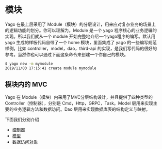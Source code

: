 # 模块 

Yago 在最上层采用了 Module（模块）的分层设计，用来应对复杂业务的场景上的逻辑功能的划分。你可以理解为，Module 是一个 yago 程序核心的业务逻辑的实现。所以我们就从一个 module 开始完整地介绍一个yago程序的编写。默认用 yago 生成的样板代码自带了一个 home 模块，里面集成了 yago 的一些编写规范样例，比如 controller，model，dao，third-api 的实现，是我们写代码的很好的参考。当然你也可以通过下面这条命令来创建一个你自己的模块。

```bash
$ yago new -m mymodule
2019/11/03 17:15:41 create module mymodule
```

## 模块内的 MVC

Yago 在 Module（模块）内采用了MVC分层结构设计，并且提供了四种类型的 Controller（控制器），分别是 Cmd，Http，GRPC，Task。Model 层用来实现主要的业务逻辑方法和数据访问。Dao 层用来实现数据库表的结构定义与映射。

下面我们分别介绍

* [控制器](controller.md)
* [模型](model.md)
* [数据访问对象](dao.md)